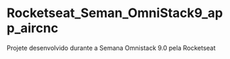 # Rocketseat_Seman_OmniStack9_app_aircnc
Projete desenvolvido durante a Semana Omnistack 9.0 pela Rocketseat
